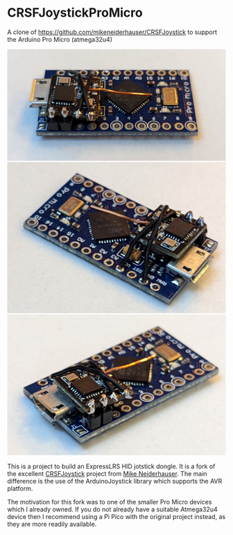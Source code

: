 # CRSFJoystickProMicro
A clone of https://github.com/mikeneiderhauser/CRSFJoystick to support the Arduino Pro Micro (atmega32u4)

![Side view of the finished device](img/PXL_20221114_160827046.jpg)
![Side view of the finished device](img/PXL_20221114_160923411.jpg)
![Side view of the finished device](img/PXL_20221114_160935551.jpg)

This is a project to build an ExpressLRS HID jotstick dongle.
It is a fork of the excellent [CRSFJoystick](https://github.com/mikeneiderhauser/CRSFJoystick) project from [Mike Neiderhauser](https://github.com/mikeneiderhauser). The main difference is the use of the ArduinoJoystick library which supports the AVR platform.

The motivation for this fork was to one of the smaller Pro Micro devices which I already owned.
If you do not already have a suitable Atmega32u4 device then I recommend using a Pi Pico with the original project instead, as they are more readily available.